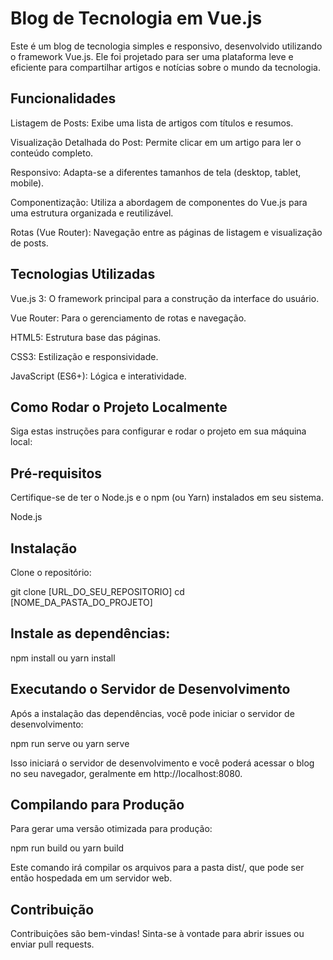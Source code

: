 # Blog de Tecnologia em Vue.js
Este é um blog de tecnologia simples e responsivo, desenvolvido utilizando o framework Vue.js. Ele foi projetado para ser uma plataforma leve e eficiente para compartilhar artigos e notícias sobre o mundo da tecnologia.

## Funcionalidades
Listagem de Posts: Exibe uma lista de artigos com títulos e resumos.

Visualização Detalhada do Post: Permite clicar em um artigo para ler o conteúdo completo.

Responsivo: Adapta-se a diferentes tamanhos de tela (desktop, tablet, mobile).

Componentização: Utiliza a abordagem de componentes do Vue.js para uma estrutura organizada e reutilizável.

Rotas (Vue Router): Navegação entre as páginas de listagem e visualização de posts.

## Tecnologias Utilizadas
Vue.js 3: O framework principal para a construção da interface do usuário.

Vue Router: Para o gerenciamento de rotas e navegação.

HTML5: Estrutura base das páginas.

CSS3: Estilização e responsividade.

JavaScript (ES6+): Lógica e interatividade.

## Como Rodar o Projeto Localmente
Siga estas instruções para configurar e rodar o projeto em sua máquina local:

## Pré-requisitos
Certifique-se de ter o Node.js e o npm (ou Yarn) instalados em seu sistema.

Node.js

## Instalação
Clone o repositório:

git clone [URL_DO_SEU_REPOSITORIO]
cd [NOME_DA_PASTA_DO_PROJETO]

## Instale as dependências:

npm install
ou
yarn install

## Executando o Servidor de Desenvolvimento
Após a instalação das dependências, você pode iniciar o servidor de desenvolvimento:

npm run serve
ou
yarn serve

Isso iniciará o servidor de desenvolvimento e você poderá acessar o blog no seu navegador, geralmente em http://localhost:8080.

## Compilando para Produção
Para gerar uma versão otimizada para produção:

npm run build
ou
yarn build

Este comando irá compilar os arquivos para a pasta dist/, que pode ser então hospedada em um servidor web.


## Contribuição
Contribuições são bem-vindas! Sinta-se à vontade para abrir issues ou enviar pull requests.
